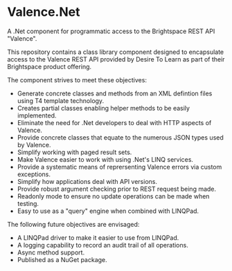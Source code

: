 # Valence.Net
A .Net component for programmatic access to the Brightspace REST API "Valence".

This repository contains a class library component designed to encapsulate access to the Valence REST API provided by Desire To Learn as part of their Brightspace product offering.

The component strives to meet these objectives:

* Generate concrete classes and methods from an XML defintion files using T4 template technology.
* Creates partial classes enabling helper methods to be easily implemented.
* Eliminate the need for .Net developers to deal with HTTP aspects of Valence.
* Provide concrete classes that equate to the numerous JSON types used by Valence.
* Simplify working with paged result sets.
* Make Valence easier to work with using .Net's LINQ services.
* Provide a systematic means of reprersenting Valence errors via custom exceptions.
* Simplify how applications deal with API versions.
* Provide robust argument checking prior to REST request being made.
* Readonly mode to ensure no update operations can be made when testing.
* Easy to use as a "query" engine when combined with LINQPad.

The following future objectives are envisaged:

* A LINQPad driver to make it easier to use from LINQPad.
* A logging capability to record an audit trail of all operations.
* Async method support.
* Published as a NuGet package.
